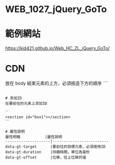 # WEB_1027_jQuery_GoTo

# 範例網站
https://kid421.github.io/Web_HC_ZL_jQuery_GoTo/

# CDN
放在 body 結束元素的上方，必須按造下方的順序
ˋˋˋ
<!-- jQuery CDN -->
<script src="https://ajax.googleapis.com/ajax/libs/jquery/3.5.1/jquery.min.js"></script>

<!-- 前往元素 js -->
<script src="https://github.com/KID421/Web_HC_ZL_jQuery_GoTo/blob/main/goTo.js"></script>

```

# 添加ID
在要前往的元素上添加ID

ˋˋ
<section id="box1"></section>
ˋˋˋ

# 屬性說明
屬性明稱           |屬性說明
--------------------|-------------------------
data-gt-target      |要前往的目標元素，必須使用ID
data-gt-duration    |持續時間，單位為毫秒
data-gt-offset      |位移，往上位移的值